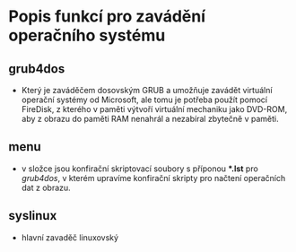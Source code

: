 # Popis funkcí pro zavádění operačního systému

## grub4dos

- Který je zaváděčem dosovským GRUB a umožňuje zavádět virtuální operační systémy od Microsoft, ale tomu je potřeba použít pomocí FireDisk, z kterého v paměti výtvoří virtuální mechaniku jako DVD-ROM, aby z obrazu do paměti RAM nenahrál a nezabíral zbytečně v paměti.

## menu
- v složce jsou konfirační skriptovací soubory s příponou **\*.lst** pro *grub4dos*, v kterém upravíme konfirační skripty pro načtení operačních dat z obrazu.

## syslinux
- hlavní zavaděč linuxovský
